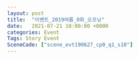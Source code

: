 ```yaml
---
layout: post
title:  "이벤트_2019여름_0화_오프닝"
date:   2021-07-21 10:00:00 +0000
categories: Event
Tags: Story Event
SceneCode: ["scene_evt190627_cp0_q1_s10"]
---
```

